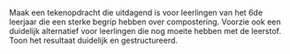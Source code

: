 Maak een tekenopdracht die uitdagend is voor leerlingen van het 6de leerjaar die een sterke begrip hebben over compostering.
Voorzie ook een duidelijk alternatief voor leerlingen die nog moeite hebben met de leerstof.
Toon het resultaat duidelijk en gestructureerd.
